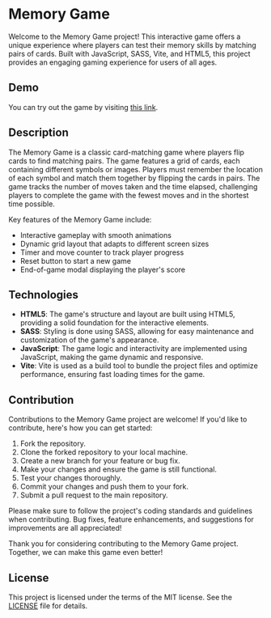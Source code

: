 # Memory Game

Welcome to the Memory Game project! This interactive game offers a unique experience where players can test their memory skills by matching pairs of cards. Built with JavaScript, SASS, Vite, and HTML5, this project provides an engaging gaming experience for users of all ages.

## Demo

You can try out the game by visiting [this link](https://rouanis5.github.io/memory-game/).

## Description

The Memory Game is a classic card-matching game where players flip cards to find matching pairs. The game features a grid of cards, each containing different symbols or images. Players must remember the location of each symbol and match them together by flipping the cards in pairs. The game tracks the number of moves taken and the time elapsed, challenging players to complete the game with the fewest moves and in the shortest time possible.

Key features of the Memory Game include:

- Interactive gameplay with smooth animations
- Dynamic grid layout that adapts to different screen sizes
- Timer and move counter to track player progress
- Reset button to start a new game
- End-of-game modal displaying the player's score

## Technologies

- **HTML5**: The game's structure and layout are built using HTML5, providing a solid foundation for the interactive elements.
- **SASS**: Styling is done using SASS, allowing for easy maintenance and customization of the game's appearance.
- **JavaScript**: The game logic and interactivity are implemented using JavaScript, making the game dynamic and responsive.
- **Vite**: Vite is used as a build tool to bundle the project files and optimize performance, ensuring fast loading times for the game.

## Contribution

Contributions to the Memory Game project are welcome! If you'd like to contribute, here's how you can get started:

1. Fork the repository.
2. Clone the forked repository to your local machine.
3. Create a new branch for your feature or bug fix.
4. Make your changes and ensure the game is still functional.
5. Test your changes thoroughly.
6. Commit your changes and push them to your fork.
7. Submit a pull request to the main repository.

Please make sure to follow the project's coding standards and guidelines when contributing. Bug fixes, feature enhancements, and suggestions for improvements are all appreciated!

Thank you for considering contributing to the Memory Game project. Together, we can make this game even better!

## License

This project is licensed under the terms of the MIT license. See the [LICENSE](LICENSE) file for details.

